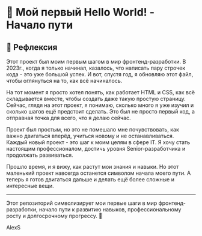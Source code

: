 # 🌱 Мой первый Hello World! - Начало пути

## 💭 Рефлексия

Этот проект был моим первым шагом в мир фронтенд-разработки. В 2023г., когда я только начинал, казалось, что написать пару строчек кода - это уже большой успех. И вот, спустя год, я обновляю этот файл, чтобы оглянуться на то, как всё начиналось.

На тот момент я просто хотел понять, как работает HTML и CSS, как всё складывается вместе, чтобы создать даже такую простую страницу. Сейчас, глядя на этот проект, я понимаю, сколько много я уже изучил и сколько шагов ещё предстоит сделать. Это был не просто первый код, а отправная точка для всего, что я делаю сейчас.

Проект был простым, но это не помешало мне почувствовать, как важно двигаться вперёд, учиться новому и не останавливаться. Каждый новый проект - это шаг к моим целям в сфере IT. Я хочу стать настоящим профессионалом, достичь уровня Senior-разработчика и продолжать развиваться.

Прошло время, и я вижу, как растут мои знания и навыки. Но этот маленький проект навсегда останется символом начала моего пути. А теперь я готов двигаться дальше и делать ещё более сложные и интересные вещи.

---

Этот репозиторий символизирует мои первые шаги в мир фронтенд-разработки, начало пути к развитию навыков, профессиональному росту и долгосрочному прогрессу. 🚀

AlexS
